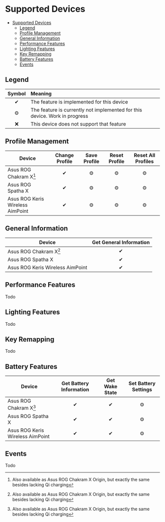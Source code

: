 # Supported Devices

- [Supported Devices](#supported-devices)
	- [Legend](#legend)
	- [Profile Management](#profile-management)
	- [General Information](#general-information)
	- [Performance Features](#performance-features)
	- [Lighting Features](#lighting-features)
	- [Key Remapping](#key-remapping)
	- [Battery Features](#battery-features)
	- [Events](#events)

## Legend

| Symbol | Meaning                                                                    |
| :----: | :------------------------------------------------------------------------- |
|   ✔    | The feature is implemented for this device                                 |
|   ⚙    | The feature is currently not implemented for this device. Work in progress |
|   ❌    | This device does not support that feature                                  |

## Profile Management

| Device                           | Change Profile | Save Profile | Reset Profile | Reset All Profiles |
| -------------------------------- | :------------: | :----------: | :-----------: | :----------------: |
| Asus ROG Chakram X[^1]           |       ✔        |      ⚙       |       ⚙       |         ⚙          |
| Asus ROG Spatha X                |       ✔        |      ⚙       |       ⚙       |         ⚙          |
| Asus ROG Keris Wireless AimPoint |       ✔        |      ⚙       |       ⚙       |         ⚙          |

## General Information

| Device                           | Get General Information |
| -------------------------------- | :---------------------: |
| Asus ROG Chakram X[^1]           |            ✔            |
| Asus ROG Spatha X                |            ✔            |
| Asus ROG Keris Wireless AimPoint |            ✔            |

## Performance Features

Todo

## Lighting Features

Todo

## Key Remapping

Todo

## Battery Features

| Device                           | Get Battery Information | Get Wake State | Set Battery Settings |
| -------------------------------- | :---------------------: | :------------: | :------------------: |
| Asus ROG Chakram X[^1]           |            ✔            |       ✔        |          ⚙           |
| Asus ROG Spatha X                |            ✔            |       ✔        |          ⚙           |
| Asus ROG Keris Wireless AimPoint |            ✔            |       ✔        |          ⚙           |


## Events

Todo

[^1]: Also available as Asus ROG Chakram X Origin, but exactly the same besides lacking Qi charging

